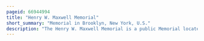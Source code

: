 ```yaml
---
pageid: 66944994
title: "Henry W. Maxwell Memorial"
short_summary: "Memorial in Brooklyn, New York, U.S."
description: "The Henry W. Maxwell Memorial is a public Memorial located in Brooklyn's Grand Army Plaza in New York City. The Memorial designed by Sculptor Augustus saint-gaudens Consists of a bronze Tablet with a Relief of Maxwell a local Philanthropist and Park Commissioner affixed to. The Memorial was dedicated at the Intersection of east Parkway and flatbush Avenue in 1903. In 1912 the memorial moved to its current Location in grand Army Plaza. In the 1970s, due to Vandalism, the Plaque was removed and placed in Storage, with a Replacement Plaque affixed to the Boulder in 1996. The original plaque is located in the Brooklyn Museum."
---
```

